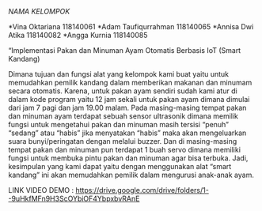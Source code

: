 *NAMA KELOMPOK*

*Vina Oktariana 118140061
*Adam Taufiqurrahman 118140065
*Annisa Dwi Atika 118140082
*Angga Kurnia 118140085


“Implementasi Pakan dan Minuman Ayam Otomatis Berbasis IoT (Smart Kandang) 

Dimana tujuan dan fungsi alat yang kelompok kami buat yaitu untuk memudahkan pemilik kandang dalam memberikan makanan dan minumam secara otomatis.
 Karena, untuk pakan ayam sendiri sudah kami atur di dalam kode program yaitu 12 jam sekali untuk pakan ayam dimana dimulai dari jam 7 pagi dan jam 19.00 malam. Pada masing-masing tempat pakan dan minuman ayam terdapat sebuah sensor ultrasonik dimana memilik fungsi untuk mengetahui pakan dan minuman masih tersisi “penuh” “sedang” atau “habis” jika menyatakan “habis” maka akan mengeluarkan suara bunyi/peringatan dengan melalui buzzer. Dan di masing-masing tempat pakan dan minuman pun terdapat 1 
buah servo dimana memiliki fungsi untuk membuka pintu pakan dan minuman agar bisa terbuka. 
Jadi, kesimpulan yang kami dapat yaitu dengan menggunakan alat “smart kandang” ini akan memudahkan pemilik dalam mengurusi anak-anak ayam.

LINK VIDEO DEMO : https://drive.google.com/drive/folders/1--9uHkfMFn9H3ScOYbiOF4YbpxbvRAnE
